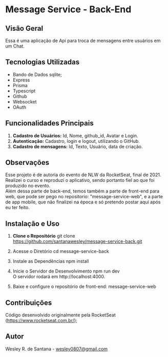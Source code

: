 # Message Service - Back-End

## Visão Geral
Essa é uma aplicação de Api para troca de mensagens entre usuários em um Chat.

## Tecnologias Utilizadas
- Bando de Dados sqlite;
- Express
- Prisma
- Typescript
- Github
- Websocket
- OAuth

## Funcionalidades Principais

1. **Cadastro de Usuários:** Id, Nome, github_id, Avatar e Login.
3. **Autenticação:** Cadastro, login e logout, utilizando o GitHub.
4. **Cadastro de mensagens:** Id, Texto, Usuário, data de criação.

## Observações
Esse projeto é de autoria do evento de NLW da RocketSeat, final de 2021. Realizei o curso e reproduzi o aplicativo, sendo portanto fiel ao que foi produzido no evento.<br/>
Além dessa parte de back-end, temos também a parte de front-end para web, que pode ser pego no repositorio: "message-service-web", e a parte de app mobile, que não 
finalizei na época e só pretendo postar aqui após eu ter feito.

## Instalação e Uso

1. **Clone o Repositório**
   git clone https://github.com/santanawesley/message-service-back.git

2. Acesse o Diretório
  cd message-service-back

3. Instale as Dependências
  npm install

4. Inicie o Servidor de Desenvolvimento
  npm run dev <br/>
  O servidor rodará em http://localhost:4000.

5. Baixe e configure o repositório de front-end: message-service-web

## Contribuições
Código desenvolvido originalmente pela RocketSeat (https://www.rocketseat.com.br/);

## Autor
Wesley R. de Santana - wesley0807@gmail.com
